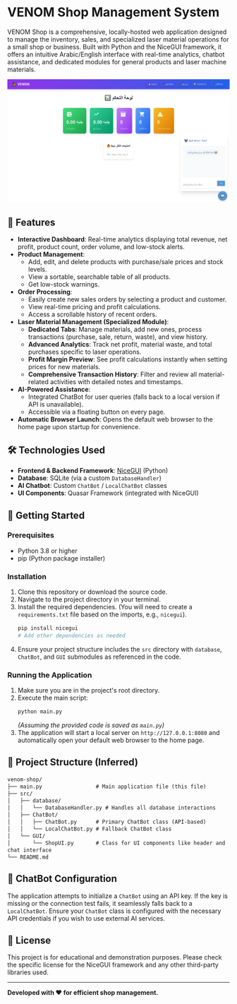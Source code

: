# VENOM Shop Management System

VENOM Shop is a comprehensive, locally-hosted web application designed to manage the inventory, sales, and specialized laser material operations for a small shop or business. Built with Python and the NiceGUI framework, it offers an intuitive Arabic/English interface with real-time analytics, chatbot assistance, and dedicated modules for general products and laser machine materials.

![VENOM Shop Screenshot](png.png)

## 🌟 Features

*   **Interactive Dashboard**: Real-time analytics displaying total revenue, net profit, product count, order volume, and low-stock alerts.
*   **Product Management**:
    *   Add, edit, and delete products with purchase/sale prices and stock levels.
    *   View a sortable, searchable table of all products.
    *   Get low-stock warnings.
*   **Order Processing**:
    *   Easily create new sales orders by selecting a product and customer.
    *   View real-time pricing and profit calculations.
    *   Access a scrollable history of recent orders.
*   **Laser Material Management (Specialized Module)**:
    *   **Dedicated Tabs**: Manage materials, add new ones, process transactions (purchase, sale, return, waste), and view history.
    *   **Advanced Analytics**: Track net profit, material waste, and total purchases specific to laser operations.
    *   **Profit Margin Preview**: See profit calculations instantly when setting prices for new materials.
    *   **Comprehensive Transaction History**: Filter and review all material-related activities with detailed notes and timestamps.
*   **AI-Powered Assistance**:
    *   Integrated ChatBot for user queries (falls back to a local version if API is unavailable).
    *   Accessible via a floating button on every page.
*   **Automatic Browser Launch**: Opens the default web browser to the home page upon startup for convenience.

## 🛠️ Technologies Used

*   **Frontend & Backend Framework**: [NiceGUI](https://nicegui.io/) (Python)
*   **Database**: SQLite (via a custom `DatabaseHandler`)
*   **AI Chatbot**: Custom `ChatBot` / `LocalChatBot` classes
*   **UI Components**: Quasar Framework (integrated with NiceGUI)

## 🚀 Getting Started

### Prerequisites

*   Python 3.8 or higher
*   pip (Python package installer)

### Installation

1.  Clone this repository or download the source code.
2.  Navigate to the project directory in your terminal.
3.  Install the required dependencies. (You will need to create a `requirements.txt` file based on the imports, e.g., `nicegui`).
    ```bash
    pip install nicegui
    # Add other dependencies as needed
    ```
4.  Ensure your project structure includes the `src` directory with `database`, `ChatBot`, and `GUI` submodules as referenced in the code.

### Running the Application

1.  Make sure you are in the project's root directory.
2.  Execute the main script:
    ```bash
    python main.py
    ```
    *(Assuming the provided code is saved as `main.py`)*
3.  The application will start a local server on `http://127.0.0.1:8080` and automatically open your default web browser to the home page.

## 📂 Project Structure (Inferred)

```
venom-shop/
├── main.py                 # Main application file (this file)
├── src/
│   ├── database/
│   │   └── DatabaseHandler.py # Handles all database interactions
│   ├── ChatBot/
│   │   ├── ChatBot.py      # Primary ChatBot class (API-based)
│   │   └── LocalChatBot.py # Fallback ChatBot class
│   └── GUI/
│       └── ShopUI.py       # Class for UI components like header and chat interface
└── README.md
```

## 🤖 ChatBot Configuration

The application attempts to initialize a `ChatBot` using an API key. If the key is missing or the connection test fails, it seamlessly falls back to a `LocalChatBot`. Ensure your `ChatBot` class is configured with the necessary API credentials if you wish to use external AI services.

## 📜 License

This project is for educational and demonstration purposes. Please check the specific license for the NiceGUI framework and any other third-party libraries used.

---

**Developed with ❤️ for efficient shop management.**
